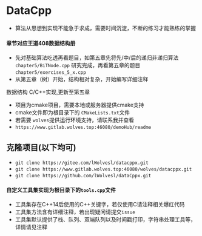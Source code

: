 # DataCpp

- 算法从思想到实现不能急于求成，需要时间沉淀，不断的练习才能熟练的掌握

#### 章节对应王道408数据结构册

- 先对基础算法吃透再看题目，如第五章先将先/中/后的递归非递归算法```chapter5/BiTNode.cpp```
  研究完成，再看第五章的题目```chapter5/exercises_5_x.cpp```
- 从第五章（树）开始，结构相对复杂，开始编写详细注释

数据结构 C/C++实现,更新至第五章

- 项目为cmake项目，需要本地或服务器提供cmake支持
- cmake文件即为根目录下的 ```CMakeLists.txt```文件
- 若需要 ```wolves```提供运行环境支持，请联系我并查看
- ```https://www.gitlab.wolves.top:46080/demoHub/readme```

## 克隆项目(以下均可)

- ```git clone https://gitee.com/lWolvesl/datacppx.git```
- ```git clone https://www.gitlab.wolves.top:46080/wolves/datacppx.git```
- ```git clone https://github.com/lWolvesl/dataCppx.git```

#### 自定义工具集实现为根目录下的```tools.cpp```文件

- 工具集存在C++14后使用的C++关键字，若仅使用C请注释相关爆红代码
- 工具集方法含有详细注释，若出现疑问请提交```issue```
- 工具集默认提供了栈、队列、双端队列以及时间戳打印，字符串处理工具等，详情请见注释